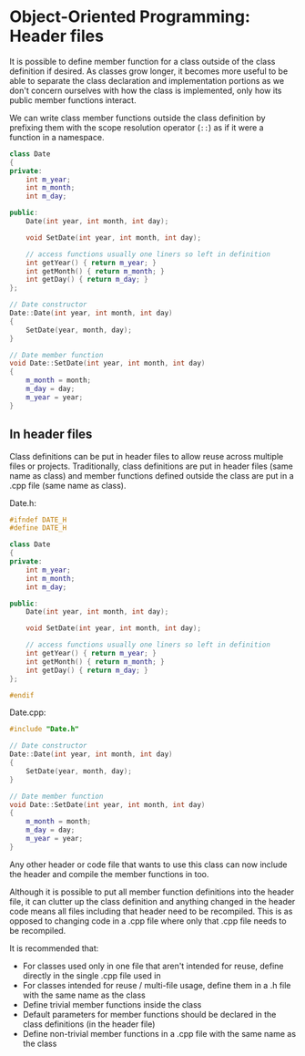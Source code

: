 # Object-Oriented Programming: Header files

It is possible to define member function for a class outside of the class definition if desired.
As classes grow longer, it becomes more useful to be able to separate the class declaration and implementation portions as we don't concern ourselves with how the class is implemented, only how its public member functions interact.

We can write class member functions outside the class definition by prefixing them with the scope resolution operator (`::`) as if it were a function in a namespace.

```cpp
class Date
{
private:
    int m_year;
    int m_month;
    int m_day;

public:
    Date(int year, int month, int day);

    void SetDate(int year, int month, int day);

    // access functions usually one liners so left in definition
    int getYear() { return m_year; }
    int getMonth() { return m_month; }
    int getDay() { return m_day; }
};

// Date constructor
Date::Date(int year, int month, int day)
{
    SetDate(year, month, day);
}

// Date member function
void Date::SetDate(int year, int month, int day)
{
    m_month = month;
    m_day = day;
    m_year = year;
}
```

## In header files

Class definitions can be put in header files to allow reuse across multiple files or projects.
Traditionally, class definitions are put in header files (same name as class) and member functions defined outside the class are put in a .cpp file (same name as class).

Date.h:

```cpp
#ifndef DATE_H
#define DATE_H

class Date
{
private:
    int m_year;
    int m_month;
    int m_day;

public:
    Date(int year, int month, int day);

    void SetDate(int year, int month, int day);

    // access functions usually one liners so left in definition
    int getYear() { return m_year; }
    int getMonth() { return m_month; }
    int getDay() { return m_day; }
};

#endif
```

Date.cpp:

```cpp
#include "Date.h"

// Date constructor
Date::Date(int year, int month, int day)
{
    SetDate(year, month, day);
}

// Date member function
void Date::SetDate(int year, int month, int day)
{
    m_month = month;
    m_day = day;
    m_year = year;
}
```

Any other header or code file that wants to use this class can now include the header and compile the member functions in too.

Although it is possible to put all member function definitions into the header file, it can clutter up the class definition and anything changed in the header code means all files including that header need to be recompiled.
This is as opposed to changing code in a .cpp file where only that .cpp file needs to be recompiled.

It is recommended that:
- For classes used only in one file that aren't intended for reuse, define directly in the single .cpp file used in
- For classes intended for reuse / multi-file usage, define them in a .h file with the same name as the class
- Define trivial member functions inside the class
- Default parameters for member functions should be declared in the class definitions (in the header file)
- Define non-trivial member functions in a .cpp file with the same name as the class

